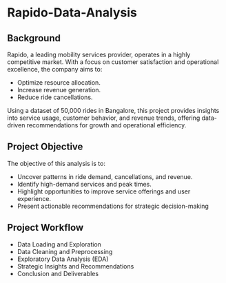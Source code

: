 # Rapido-Data-Analysis
## Background
Rapido, a leading mobility services provider, operates in a highly competitive market. With a focus on customer satisfaction and operational excellence, the company aims to:

- Optimize resource allocation.
- Increase revenue generation.
- Reduce ride cancellations.

Using a dataset of 50,000 rides in Bangalore, this project provides insights into service usage, customer behavior, and revenue trends, offering data-driven recommendations for growth and operational efficiency.

## Project Objective
The objective of this analysis is to:
- Uncover patterns in ride demand, cancellations, and revenue.
- Identify high-demand services and peak times.
- Highlight opportunities to improve service offerings and user experience.
- Present actionable recommendations for strategic decision-making

## Project Workflow
- Data Loading and Exploration
- Data Cleaning and Preprocessing
- Exploratory Data Analysis (EDA)
- Strategic Insights and Recommendations
- Conclusion and Deliverables
